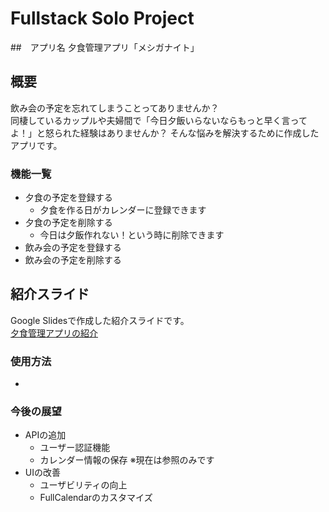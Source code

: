 # Fullstack Solo Project
##　アプリ名
夕食管理アプリ「メシガナイト」

## 概要
飲み会の予定を忘れてしまうことってありませんか？ <br />
同棲しているカップルや夫婦間で「今日夕飯いらないならもっと早く言ってよ！」と怒られた経験はありませんか？
そんな悩みを解決するために作成したアプリです。

### 機能一覧
- 夕食の予定を登録する
  - 夕食を作る日がカレンダーに登録できます
- 夕食の予定を削除する
  - 今日は夕飯作れない！という時に削除できます
- 飲み会の予定を登録する
- 飲み会の予定を削除する

## 紹介スライド
Google Slidesで作成した紹介スライドです。<br />
[夕食管理アプリの紹介](https://docs.google.com/presentation/d/1j_uo1gGUxZC5jtoRbxpccwgTvK4OZ2Ok/edit?usp=sharing&ouid=110396467670759702687&rtpof=true&sd=true)

### 使用方法
- 

### 今後の展望
  - APIの追加
    - ユーザー認証機能
    - カレンダー情報の保存 ※現在は参照のみです
  - UIの改善
    - ユーザビリティの向上
    - FullCalendarのカスタマイズ